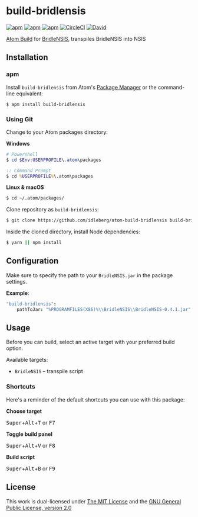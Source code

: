 # build-bridlensis

[![apm](https://flat.badgen.net/apm/license/build-bridlensis)](https://atom.io/packages/build-bridlensis)
[![apm](https://flat.badgen.net/apm/v/build-bridlensis)](https://atom.io/packages/build-bridlensis)
[![apm](https://flat.badgen.net/apm/dl/build-bridlensis)](https://atom.io/packages/build-bridlensis)
[![CircleCI](https://flat.badgen.net/circleci/github/idleberg/atom-build-bridlensis)](https://circleci.com/gh/idleberg/atom-build-bridlensis)
[![David](https://flat.badgen.net/david/dev/idleberg/atom-build-bridlensis)](https://david-dm.org/idleberg/atom-build-bridlensis?type=dev)

[Atom Build](https://atombuild.github.io/) for [BridleNSIS](https://github.com/henrikor2/bridlensis), transpiles BridleNSIS into NSIS

## Installation

### apm

Install `build-bridlensis` from Atom's [Package Manager](http://flight-manual.atom.io/using-atom/sections/atom-packages/) or the command-line equivalent:

`$ apm install build-bridlensis`

### Using Git

Change to your Atom packages directory:

**Windows**

```powershell
# Powershell
$ cd $Env:USERPROFILE\.atom\packages
```

```cmd
:: Command Prompt
$ cd %USERPROFILE%\.atom\packages
```

**Linux & macOS**

```bash
$ cd ~/.atom/packages/
```

Clone repository as `build-bridlensis`:

```bash
$ git clone https://github.com/idleberg/atom-build-bridlensis build-bridlensis
```

Inside the cloned directory, install Node dependencies:

```bash
$ yarn || npm install
```

## Configuration

Make sure to specify the path to your `BridleNSIS.jar` in the package settings.

**Example**:

```cson
"build-bridlensis":
    pathToJar: "%PROGRAMFILES(X86)%\\BridleNSIS\\BridleNSIS-0.4.1.jar"
```

## Usage

Before you can build, select an active target with your preferred build option.

Available targets:

* `BridleNSIS` – transpile script

### Shortcuts

Here's a reminder of the default shortcuts you can use with this package:

**Choose target**

<kbd>Super</kbd>+<kbd>Alt</kbd>+<kbd>T</kbd> or <kbd>F7</kbd>

**Toggle build panel**

<kbd>Super</kbd>+<kbd>Alt</kbd>+<kbd>V</kbd> or <kbd>F8</kbd>

**Build script**

<kbd>Super</kbd>+<kbd>Alt</kbd>+<kbd>B</kbd> or <kbd>F9</kbd>

## License

This work is dual-licensed under [The MIT License](https://opensource.org/licenses/MIT) and the [GNU General Public License, version 2.0](https://opensource.org/licenses/GPL-2.0)
